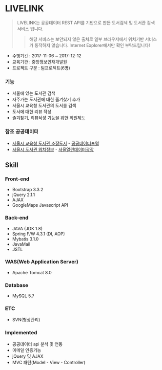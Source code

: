 # LIVELINK

> LIVELINK는 공공데이터 REST API를 기반으로 만든 도서검색 및 도서관 검색 서비스 입니다.
>> 해당 서비스는 보안되지 않은 출처로 일부 브라우저에서 위치기반 서비스가 동작하지 않습니다. Internet Explorer에서만 확인 부탁드립니다!
- 수행기간 : 2017-11-06 ~ 2017-12-12
- 교육기관 : 중앙정보인재개발원
- 프로젝트 구분 : 팀프로젝트(6명)

### 기능
- 서울에 있는 도서관 검색
- 자주가는 도서관에 대한 즐겨찾기 추가
- 서울시 교육청 도서관의 도서를 검색
- 도서에 대한 리뷰 작성
- 즐겨찾기, 리뷰작성 기능을 위한 회원제도 

### 참조 공공데이터
- [서울시 교육청 도서관 소장도서](https://www.data.go.kr/dataset/15001051/openapi.do?mypageFlag=Y) - [공공데이터포털](www.data.go.kr)
- [서울시 도서관 위치정보](http://data.seoul.go.kr/dataList/datasetView.do?infId=OA-1326&srvType=A&serviceKind=1&currentPageNo=1) - [서울열린데이터광장](http://data.seoul.go.kr) 

## Skill
### Front-end
- Bootstrap 3.3.2
- jQuery 2.1.1
- AJAX
- GoogleMaps Javascript API

### Back-end
- JAVA (JDK 1.8)
- Spring F/W 4.3.1 (DI, AOP)
- Mybatis 3.1.0
- JavaMail
- JSTL

### WAS(Web Application Server)
- Apache Tomcat 8.0

### Database
- MySQL 5.7

### ETC
- SVN(형상관리)

### Implemented
- 공공데이터 api 분석 및 연동
- 이메일 인증기능
- jQuery 및 AJAX
- MVC 패턴(Model - View - Controller)